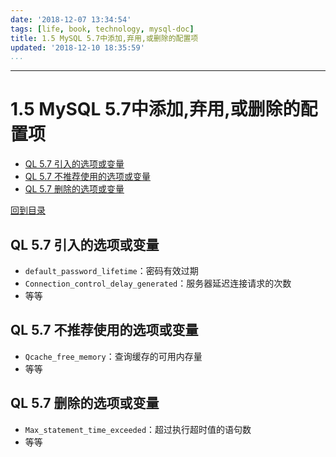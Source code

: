 ```yaml
---
date: '2018-12-07 13:34:54'
tags: [life, book, technology, mysql-doc]
title: 1.5 MySQL 5.7中添加,弃用,或删除的配置项
updated: '2018-12-10 18:35:59'
...
```

---
# 1.5 MySQL 5.7中添加,弃用,或删除的配置项
<!-- MarkdownTOC -->

- [QL 5.7 引入的选项或变量](#ql-57-%E5%BC%95%E5%85%A5%E7%9A%84%E9%80%89%E9%A1%B9%E6%88%96%E5%8F%98%E9%87%8F)
- [QL 5.7 不推荐使用的选项或变量](#ql-57-%E4%B8%8D%E6%8E%A8%E8%8D%90%E4%BD%BF%E7%94%A8%E7%9A%84%E9%80%89%E9%A1%B9%E6%88%96%E5%8F%98%E9%87%8F)
- [QL 5.7 删除的选项或变量](#ql-57-%E5%88%A0%E9%99%A4%E7%9A%84%E9%80%89%E9%A1%B9%E6%88%96%E5%8F%98%E9%87%8F)

<!-- /MarkdownTOC -->
[回到目录](../index.md)

<a id="ql-57-%E5%BC%95%E5%85%A5%E7%9A%84%E9%80%89%E9%A1%B9%E6%88%96%E5%8F%98%E9%87%8F"></a>
## QL 5.7 引入的选项或变量
-   `default_password_lifetime`：密码有效过期
-   `Connection_control_delay_generated`：服务器延迟连接请求的次数
-   等等
<a id="ql-57-%E4%B8%8D%E6%8E%A8%E8%8D%90%E4%BD%BF%E7%94%A8%E7%9A%84%E9%80%89%E9%A1%B9%E6%88%96%E5%8F%98%E9%87%8F"></a>
## QL 5.7 不推荐使用的选项或变量
-   `Qcache_free_memory`：查询缓存的可用内存量
-   等等
<a id="ql-57-%E5%88%A0%E9%99%A4%E7%9A%84%E9%80%89%E9%A1%B9%E6%88%96%E5%8F%98%E9%87%8F"></a>
## QL 5.7 删除的选项或变量
-   `Max_statement_time_exceeded`：超过执行超时值的语句数
-   等等
